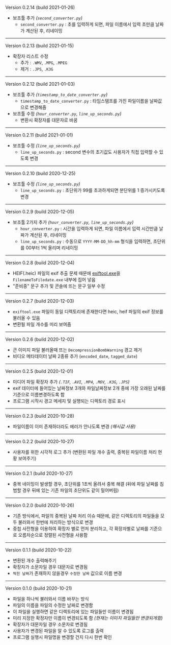 Version 0.2.14 (build 2021-01-26)

- 보조툴 추가 *(`second_converter.py`)*
    - `second_converter.py` : 초를 입력하게 되면, 파일 이름에서 입력 초만큼 날짜가 계산된 후, 리네이밍

---

Version 0.2.13 (build 2021-01-15)

- 확장자 리스트 수정
    - 추가 : `.WMV`, `.MPG`, `.MPEG`
    - 제거 : `.JPS`, `.K3G`

---

Version 0.2.12 (build 2021-01-03)

- 보조툴 추가 *(`timestamp_to_date_converter.py`)*
    - `timestamp_to_date_converter.py` : 타임스탬프를 가진 파일이름을 날짜값으로 변경해줌
- 보조툴 수정 *(`hour_converter.py`, `line_up_seconds.py`)*
    - 변환시 확장자를 대문자로 바꿈

---

Version 0.2.11 (build 2021-01-01)

- 보조툴 수정 *(`line_up_seconds.py`)*
    - `line_up_seconds.py` : second 변수의 초기값도 사용자가 직접 입력할 수 있도록 변경

---

Version 0.2.10 (build 2020-12-25)

- 보조툴 수정 *(`line_up_seconds.py`)*
    - `line_up_seconds.py` : 초단위가 99를 초과하게되면 분단위를 1 증가시키도록 변경

---

Version 0.2.9 (build 2020-12-05)

- 보조툴 2가지 추가 *(`hour_converter.py`, `line_up_seconds.py`)*
    - `hour_converter.py` : 시간을 입력하게 되면, 파일 이름에서 입력 시간만큼 날짜가 계산된 후, 리네이밍
    - `line_up_seconds.py` : 수동으로 `YYYY-MM-DD_hh-mm` 형식을 입력하면, 초단위를 00부터 1씩 올리며 리네이밍

---

Version 0.2.8 (build 2020-12-04)

- HEIF(.heic) 파일의 exif 추출 문제 때문에 [exiftool.exe](https://exiftool.org/)을 `FilenameToFiledate.exe` 내부에 집어 넣음
- "준비중" 문구 추가 및 콘솔에 뜨는 문구 일부 수정

---

Version 0.2.7 (build 2020-12-03)

- `exiftool.exe` 파일이 동일 디렉토리에 존재한다면 heic, heif 파일의 exif 정보를 불러올 수 있음
- 변환될 파일 개수를 미리 보여줌

---

Version 0.2.6 (build 2020-12-02)

- 큰 이미지 파일 불러올때 뜨는 `DecompressionBombWarning` 경고 제거
- 비디오 메타데이터 날짜 2종류 추가 (`encoded_date`, `tagged_date`)

---

Version 0.2.5 (build 2020-12-01)

- 미디어 파일 확장자 추가 *(`.TIF`, `.AVI`, `.MP4`, `.MOV`, `.K3G`, `.JPS`)*
- exif 데이터에 들어있는 날짜정보 3개와 파일날짜정보 2개 중에 가장 오래된 날짜를 기준으로 이름변경하도록 함
- 프로그램 시작시 경고 메세지 및 실행되는 디렉토리 경로 표시

---

Version 0.2.3 (build 2020-10-28)

- 파일이름이 이미 존재하더라도 에러가 안나도록 변경 *(해시값 사용)*

---

Version 0.2.2 (build 2020-10-27)

- 사용자를 위한 시각적 로그 추가 (변환된 파일 개수 출력, 중복된 파일이름 처리 현황 보여주기)

---

Version 0.2.1 (build 2020-10-27)

- 중복 네이밍이 발생할 경우, 초단위를 1초씩 올려서 중복 해결 (뒤에 파일 날짜를 침범할 경우 뒤에 있는 기존 파일의 초단위도 같이 밀어버림)

---

Version 0.2.0 (build 2020-10-26)

- 기존 방식에서, 파일의 중복된 날짜 처리 이슈 때문에, 같은 디렉토리의 파일들을 모두 불러와서 한번에 처리하는 방식으로 변경
- 중첩 사전형을 이용하여 확장자 별로 먼저 분리하고, 각 확장자별로 날짜를 기준으로 오름차순으로 정렬된 사전형을 사용함

---

Version 0.1.1 (build 2020-10-22)

- 변환된 개수 출력해주기
- 확장자가 소문자일 경우 대문자로 변경됨
- `찍힌 날짜`가 존재하지 않을경우 `수정한 날짜` 값으로 이름 변경

---

Version 0.1.0 (build 2020-10-21)

- 파일을 하나씩 불러와서 이름 바꾸는 방식
- 파일의 이름을 파일의 수정한 날짜로 변경함
- 이 파일을 실행하면 같은 디렉토리에 있는 파일들만 이름이 변경됨
- 미리 지정한 확정자만 이름이 변경되도록 함 *(현재는 이미지 파일들만 변경되게함)*
- 확장자가 대문자일 경우 소문자로 변경됨
- 사용자가 변경된 파일을 알 수 있도록 로그를 출력
- 프로그램 실행시 파일명을 변경할 건지 다시 한번 확인